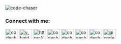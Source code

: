 <p align="left"> <img src="https://komarev.com/ghpvc/?username=code-chaser&label=Profile%20views&color=0e75b6&style=flat" alt="code-chaser" /> </p>

<!-- <p align="left"> <a href="https://twitter.com/y_baid_" target="blank"><img src="https://img.shields.io/twitter/follow/y_baid_?logo=twitter&style=for-the-badge" alt="y_baid_" /></a> </p> -->

<!-- - 👨‍💻 All of my projects are available at [https://github.com/code-chaser](https://github.com/code-chaser) -->


<h3 align="left">Connect with me:</h3>
<p align="left">
<a href="https://dev.to/codechaser" target="blank"><img align="center" src="https://cdn.jsdelivr.net/npm/simple-icons@3.0.1/icons/dev-dot-to.svg" alt="codechaser" height="30" width="40" /></a>
<a href="https://twitter.com/y_baid_" target="blank"><img align="center" src="https://raw.githubusercontent.com/rahuldkjain/github-profile-readme-generator/master/src/images/icons/Social/twitter.svg" alt="y_baid_" height="30" width="40" /></a>
<a href="https://linkedin.com/in/https://www.linkedin.com/in/yashvardhan-baid-3166331a6/" target="blank"><img align="center" src="https://raw.githubusercontent.com/rahuldkjain/github-profile-readme-generator/master/src/images/icons/Social/linked-in-alt.svg" alt="https://www.linkedin.com/in/yashvardhan-baid-3166331a6/" height="30" width="40" /></a>
<a href="https://fb.com/codechaser.yb" target="blank"><img align="center" src="https://raw.githubusercontent.com/rahuldkjain/github-profile-readme-generator/master/src/images/icons/Social/facebook.svg" alt="codechaser.yb" height="30" width="40" /></a>
<a href="https://instagram.com/codechaser" target="blank"><img align="center" src="https://raw.githubusercontent.com/rahuldkjain/github-profile-readme-generator/master/src/images/icons/Social/instagram.svg" alt="codechaser" height="30" width="40" /></a>
<a href="https://www.codechef.com/users/codechaser" target="blank"><img align="center" src="https://cdn.jsdelivr.net/npm/simple-icons@3.1.0/icons/codechef.svg" alt="codechaser" height="30" width="40" /></a>
<a href="https://codeforces.com/profile/codechaser" target="blank"><img align="center" src="https://cdn.jsdelivr.net/npm/simple-icons@3.0.1/icons/codeforces.svg" alt="codechaser" height="30" width="40" /></a>
<a href="https://www.hackerearth.com/@codechaser" target="blank"><img align="center" src="https://raw.githubusercontent.com/rahuldkjain/github-profile-readme-generator/master/src/images/icons/Social/hackerearth.svg" alt="@codechaser" height="30" width="40" /></a>
</p>
<!-- 
<h3 align="left">Languages and Tools:</h3>
<p align="left"> <a href="https://www.w3schools.com/cpp/" target="_blank"> <img src="https://raw.githubusercontent.com/devicons/devicon/master/icons/cplusplus/cplusplus-original.svg" alt="cplusplus" width="40" height="40"/> </a> <a href="https://www.w3.org/html/" target="_blank"> <img src="https://raw.githubusercontent.com/devicons/devicon/master/icons/html5/html5-original-wordmark.svg" alt="html5" width="40" height="40"/> </a> </p>

<p>&nbsp;<img align="center" src="https://github-readme-stats.vercel.app/api?username=code-chaser&show_icons=true&locale=en" alt="code-chaser" /></p> -->
